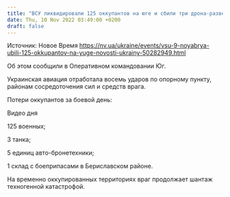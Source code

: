 ```yaml
---
title: "ВСУ ликвидировали 125 оккупантов на юге и сбили три дрона-разведчика"
date: Thu, 10 Nov 2022 03:49:00 +0200
draft: false
---
```

Источник: Новое Время https://nv.ua/ukraine/events/vsu-9-noyabrya-ubili-125-okkupantov-na-yuge-novosti-ukrainy-50282949.html


Об этом сообщили в Оперативном командовании Юг.

Украинская авиация отработала восемь ударов по опорному пункту, районам сосредоточения сил и средств врага.

Потери оккупантов за боевой день:

 Видео дня   

125 военных;

3 танка;

5 единиц авто-бронетехники;

1 склад с боеприпасами в Бериславском районе.

На временно оккупированных территориях враг продолжает шантаж техногенной катастрофой.
